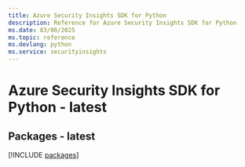 ```yaml
---
title: Azure Security Insights SDK for Python
description: Reference for Azure Security Insights SDK for Python
ms.date: 03/06/2025
ms.topic: reference
ms.devlang: python
ms.service: securityinsights
---
```

# Azure Security Insights SDK for Python - latest
## Packages - latest
[!INCLUDE [packages](security-insights-index.md)]